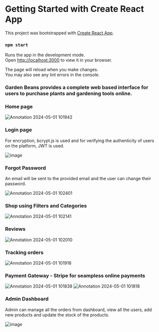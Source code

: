 # Getting Started with Create React App

This project was bootstrapped with [Create React App](https://github.com/facebook/create-react-app).


### `npm start`

Runs the app in the development mode.\
Open [http://localhost:3000](http://localhost:3000) to view it in your browser.

The page will reload when you make changes.\
You may also see any lint errors in the console.

### Garden Beans provides a complete web based interface for users to purchase plants and gardening tools online.

### Home page
![Annotation 2024-05-01 101942](https://github.com/vanshiikaa17/Garden-Beans/assets/92240620/2145e0ad-3798-4463-b6cb-a5bb8ab35e03)

### Login page
For encryption, bcrypt.js is used and for verifying the authenticity of users on the platform, JWT is used.

![image](https://github.com/vanshiikaa17/Garden-Beans/assets/92240620/3acc6cad-e114-4146-b47d-14fc91fdfd0c)


### Forgot Password
An email will be sent to the provided email and the user can change their password.

![Annotation 2024-05-01 102401](https://github.com/vanshiikaa17/Garden-Beans/assets/92240620/12ae69c7-b712-4763-acb2-45f4725156d4)

### Shop using Filters and Categories
![Annotation 2024-05-01 102141](https://github.com/vanshiikaa17/Garden-Beans/assets/92240620/01e6bc9a-b160-46b5-aeb4-489ec4ed22f7)

### Reviews
![Annotation 2024-05-01 102010](https://github.com/vanshiikaa17/Garden-Beans/assets/92240620/9e51f3e5-ad57-42bb-85ea-ed18e0869950)

### Tracking orders
![Annotation 2024-05-01 101918](https://github.com/vanshiikaa17/Garden-Beans/assets/92240620/62fb4628-c8b8-4d0c-929a-a10c468fd10c)

### Payment Gateway - Stripe for seampless online payments
![Annotation 2024-05-01 101838](https://github.com/vanshiikaa17/Garden-Beans/assets/92240620/2c7608e6-f539-4a90-9fde-fe8db9ff602f)
![Annotation 2024-05-01 101818](https://github.com/vanshiikaa17/Garden-Beans/assets/92240620/4aec8238-afb8-477e-8501-f3d1b8c33d26)

### Admin Dashboard
Admin can manage all the orders from dashboard, view all the users, add new products and update the stock of the products.

![image](https://github.com/vanshiikaa17/Garden-Beans/assets/92240620/9fbe1466-780b-4c3e-b9f2-7acde6d8cb80)







